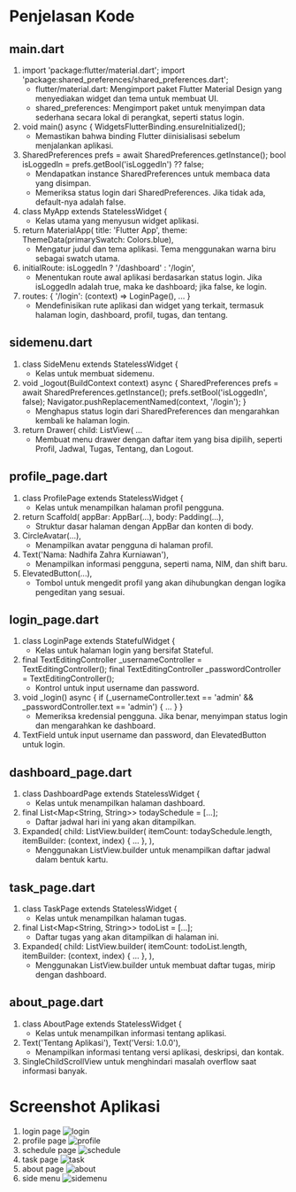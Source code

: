 # Penjelasan Kode

## main.dart
1. import 'package:flutter/material.dart';
   import 'package:shared_preferences/shared_preferences.dart';
    - flutter/material.dart: Mengimport paket Flutter Material Design yang menyediakan widget dan tema untuk membuat UI.
    - shared_preferences: Mengimport paket untuk menyimpan data sederhana secara lokal di perangkat, seperti status login.
2. void main() async {
   WidgetsFlutterBinding.ensureInitialized();
    - Memastikan bahwa binding Flutter diinisialisasi sebelum menjalankan aplikasi.
3. SharedPreferences prefs = await SharedPreferences.getInstance();
   bool isLoggedIn = prefs.getBool('isLoggedIn') ?? false;
    - Mendapatkan instance SharedPreferences untuk membaca data yang disimpan.
    - Memeriksa status login dari SharedPreferences. Jika tidak ada, default-nya adalah false.
4. class MyApp extends StatelessWidget {
    - Kelas utama yang menyusun widget aplikasi.
5. return MaterialApp(
   title: 'Flutter App',
   theme: ThemeData(primarySwatch: Colors.blue),
    - Mengatur judul dan tema aplikasi. Tema menggunakan warna biru sebagai swatch utama.
6. initialRoute: isLoggedIn ? '/dashboard' : '/login',
    - Menentukan route awal aplikasi berdasarkan status login. Jika isLoggedIn adalah true, maka ke dashboard; jika false, ke login.
7. routes: {
   '/login': (context) => LoginPage(),
   ...
   }
   - Mendefinisikan rute aplikasi dan widget yang terkait, termasuk halaman login, dashboard, profil, tugas, dan tentang.

## sidemenu.dart
1. class SideMenu extends StatelessWidget {
   - Kelas untuk membuat sidemenu.
2. void _logout(BuildContext context) async {
   SharedPreferences prefs = await SharedPreferences.getInstance();
   prefs.setBool('isLoggedIn', false);
   Navigator.pushReplacementNamed(context, '/login');
   }
   - Menghapus status login dari SharedPreferences dan mengarahkan kembali ke halaman login.
3. return Drawer(
   child: ListView(
   ...
   - Membuat menu drawer dengan daftar item yang bisa dipilih, seperti Profil, Jadwal, Tugas, Tentang, dan Logout.

## profile_page.dart
1. class ProfilePage extends StatelessWidget {
   - Kelas untuk menampilkan halaman profil pengguna.
2. return Scaffold(
  appBar: AppBar(...),
  body: Padding(...),
   - Struktur dasar halaman dengan AppBar dan konten di body.
3. CircleAvatar(...),
   - Menampilkan avatar pengguna di halaman profil.
4. Text('Nama: Nadhifa Zahra Kurniawan'),
   - Menampilkan informasi pengguna, seperti nama, NIM, dan shift baru.
5. ElevatedButton(...),
   - Tombol untuk mengedit profil yang akan dihubungkan dengan logika pengeditan yang sesuai.
  
## login_page.dart
1. class LoginPage extends StatefulWidget {
   - Kelas untuk halaman login yang bersifat Stateful.
2. final TextEditingController _usernameController = TextEditingController();
   final TextEditingController _passwordController = TextEditingController();
   - Kontrol untuk input username dan password.
3. void _login() async {
   if (_usernameController.text == 'admin' && _passwordController.text == 'admin') {
      ...
     }
   }
   - Memeriksa kredensial pengguna. Jika benar, menyimpan status login dan mengarahkan ke dashboard.
4. TextField untuk input username dan password, dan ElevatedButton untuk login.

## dashboard_page.dart
1. class DashboardPage extends StatelessWidget {
   - Kelas untuk menampilkan halaman dashboard.
2. final List<Map<String, String>> todaySchedule = [...];
   - Daftar jadwal hari ini yang akan ditampilkan.
3. Expanded(
   child: ListView.builder(
      itemCount: todaySchedule.length,
      itemBuilder: (context, index) {
         ...
       },
     ),
   - Menggunakan ListView.builder untuk menampilkan daftar jadwal dalam bentuk kartu.
  
## task_page.dart
1. class TaskPage extends StatelessWidget {
   - Kelas untuk menampilkan halaman tugas.
2. final List<Map<String, String>> todoList = [...];
   - Daftar tugas yang akan ditampilkan di halaman ini.
3. Expanded(
      child: ListView.builder(
         itemCount: todoList.length,
         itemBuilder: (context, index) {
            ...
         },
      ),
   - Menggunakan ListView.builder untuk membuat daftar tugas, mirip dengan dashboard.

## about_page.dart
1. class AboutPage extends StatelessWidget {
   - Kelas untuk menampilkan informasi tentang aplikasi.
2. Text('Tentang Aplikasi'),
   Text('Versi: 1.0.0'),
   - Menampilkan informasi tentang versi aplikasi, deskripsi, dan kontak.
3. SingleChildScrollView untuk menghindari masalah overflow saat informasi banyak.

# Screenshot Aplikasi
1. login page
   ![login](https://github.com/user-attachments/assets/6fbd54d2-336c-4fef-b36c-09fe2327b00e)
2. profile page
   ![profile](https://github.com/user-attachments/assets/930bb80e-97e9-4c4b-b827-41cc657d4ef9)
3. schedule page
   ![schedule](https://github.com/user-attachments/assets/503524d2-af46-44b4-92bd-1d81c29321a5)
4. task page
   ![task](https://github.com/user-attachments/assets/049a0e20-cbb8-4042-b94a-12460278d775)
5. about page
   ![about](https://github.com/user-attachments/assets/ed4f054f-19dc-4702-b503-5a2939f7775d)
6. side menu
   ![sidemenu](https://github.com/user-attachments/assets/44b8f723-72d9-433e-8c39-6a6be4ab3fc2)



